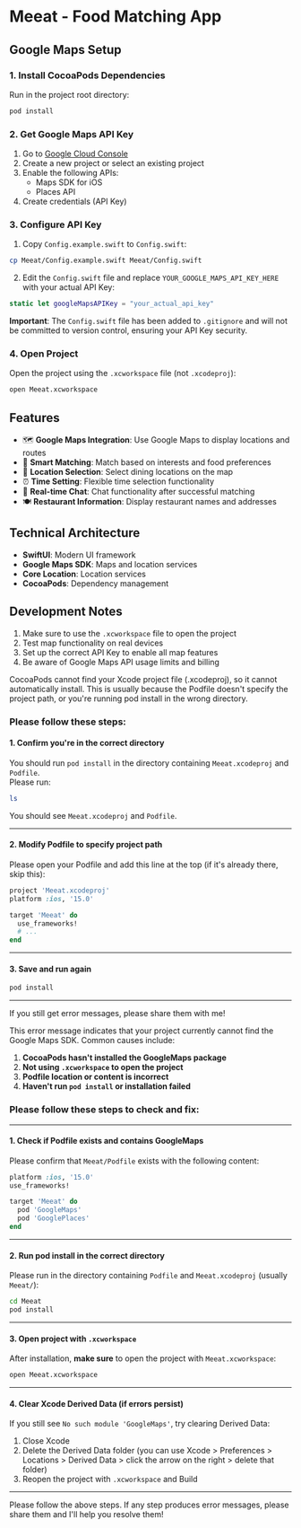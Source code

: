 # Meeat - Food Matching App

## Google Maps Setup

### 1. Install CocoaPods Dependencies

Run in the project root directory:

```bash
pod install
```

### 2. Get Google Maps API Key

1. Go to [Google Cloud Console](https://console.cloud.google.com/)
2. Create a new project or select an existing project
3. Enable the following APIs:
   - Maps SDK for iOS
   - Places API
4. Create credentials (API Key)

### 3. Configure API Key

1. Copy `Config.example.swift` to `Config.swift`:
```bash
cp Meeat/Config.example.swift Meeat/Config.swift
```

2. Edit the `Config.swift` file and replace `YOUR_GOOGLE_MAPS_API_KEY_HERE` with your actual API Key:

```swift
static let googleMapsAPIKey = "your_actual_api_key"
```

**Important**: The `Config.swift` file has been added to `.gitignore` and will not be committed to version control, ensuring your API Key security.

### 4. Open Project

Open the project using the `.xcworkspace` file (not `.xcodeproj`):

```bash
open Meeat.xcworkspace
```

## Features

- 🗺️ **Google Maps Integration**: Use Google Maps to display locations and routes
- 👥 **Smart Matching**: Match based on interests and food preferences
- 📍 **Location Selection**: Select dining locations on the map
- ⏰ **Time Setting**: Flexible time selection functionality
- 💬 **Real-time Chat**: Chat functionality after successful matching
- 🍽️ **Restaurant Information**: Display restaurant names and addresses

## Technical Architecture

- **SwiftUI**: Modern UI framework
- **Google Maps SDK**: Maps and location services
- **Core Location**: Location services
- **CocoaPods**: Dependency management

## Development Notes

1. Make sure to use the `.xcworkspace` file to open the project
2. Test map functionality on real devices
3. Set up the correct API Key to enable all map features
4. Be aware of Google Maps API usage limits and billing

CocoaPods cannot find your Xcode project file (.xcodeproj), so it cannot automatically install. This is usually because the Podfile doesn't specify the project path, or you're running pod install in the wrong directory.

### Please follow these steps:

#### 1. Confirm you're in the correct directory
You should run `pod install` in the directory containing `Meeat.xcodeproj` and `Podfile`.  
Please run:
```bash
ls
```
You should see `Meeat.xcodeproj` and `Podfile`.

---

#### 2. Modify Podfile to specify project path

Please open your Podfile and add this line at the top (if it's already there, skip this):

```ruby
project 'Meeat.xcodeproj'
platform :ios, '15.0'

target 'Meeat' do
  use_frameworks!
  # ...
end
```

---

#### 3. Save and run again

```bash
pod install
```

---

If you still get error messages, please share them with me!

This error message indicates that your project currently cannot find the Google Maps SDK. Common causes include:

1. **CocoaPods hasn't installed the GoogleMaps package**  
2. **Not using `.xcworkspace` to open the project**  
3. **Podfile location or content is incorrect**  
4. **Haven't run `pod install` or installation failed**

### Please follow these steps to check and fix:

---

#### 1. Check if Podfile exists and contains GoogleMaps

Please confirm that `Meeat/Podfile` exists with the following content:

```ruby
platform :ios, '15.0'
use_frameworks!

target 'Meeat' do
  pod 'GoogleMaps'
  pod 'GooglePlaces'
end
```

---

#### 2. Run pod install in the correct directory

Please run in the directory containing `Podfile` and `Meeat.xcodeproj` (usually `Meeat/`):

```bash
cd Meeat
pod install
```

---

#### 3. Open project with `.xcworkspace`

After installation, **make sure** to open the project with `Meeat.xcworkspace`:

```bash
open Meeat.xcworkspace
```

---

#### 4. Clear Xcode Derived Data (if errors persist)

If you still see `No such module 'GoogleMaps'`, try clearing Derived Data:

1. Close Xcode
2. Delete the Derived Data folder (you can use Xcode > Preferences > Locations > Derived Data > click the arrow on the right > delete that folder)
3. Reopen the project with `.xcworkspace` and Build

---

Please follow the above steps. If any step produces error messages, please share them and I'll help you resolve them!